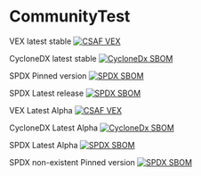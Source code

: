 

# CommunityTest

VEX latest stable
[![CSAF VEX](https://img.shields.io/endpoint?url=https%3A%2F%2Fqa-api-hooks.soos.io%2Fapi%2Fshieldsio-badges%3FbadgeType%3DVexSbom%26pid%3Dunurnspmd%26packageVersion%3Dlatest-stable)](https://qa-app.soos.io/research/packages/NuGet/-/Soos.SampleProject?attributionFormat=CsafVex)

CycloneDX latest stable
[![CycloneDx SBOM](https://img.shields.io/endpoint?url=https%3A%2F%2Fqa-api-hooks.soos.io%2Fapi%2Fshieldsio-badges%3FbadgeType%3DCycloneDxSbom%26pid%3Dunurnspmd%26packageVersion%3Dlatest-stable)](https://qa-app.soos.io/research/packages/NuGet/-/Soos.SampleProject?attributionFormat=CycloneDx)

SPDX Pinned version
[![SPDX SBOM](https://img.shields.io/endpoint?url=https%3A%2F%2Fqa-api-hooks.soos.io%2Fapi%2Fshieldsio-badges%3FbadgeType%3DSpdxSbom%26pid%3Dunurnspmd%26packageVersion%3D1.0.1)](https://qa-app.soos.io/research/packages/NuGet/-/Soos.SampleProject/version/1.0.1?attributionFormat=Spdx)

SPDX Latest release
[![SPDX SBOM](https://img.shields.io/endpoint?url=https%3A%2F%2Fqa-api-hooks.soos.io%2Fapi%2Fshieldsio-badges%3FbadgeType%3DSpdxSbom%26pid%3Dunurnspmd%26packageVersion%3Dlatest)](https://qa-app.soos.io/research/packages/NuGet/-/Soos.SampleProject?attributionFormat=Spdx)

VEX Latest Alpha
[![CSAF VEX](https://img.shields.io/endpoint?url=https%3A%2F%2Fqa-api-hooks.soos.io%2Fapi%2Fshieldsio-badges%3FbadgeType%3DVexSbom%26pid%3Dunurnspmd%26packageVersion%3Dlatest-alpha)](https://qa-app.soos.io/research/packages/NuGet/-/Soos.SampleProject?attributionFormat=CsafVex)

CycloneDX Latest Alpha
[![CycloneDx SBOM](https://img.shields.io/endpoint?url=https%3A%2F%2Fqa-api-hooks.soos.io%2Fapi%2Fshieldsio-badges%3FbadgeType%3DCycloneDxSbom%26pid%3Dunurnspmd%26packageVersion%3Dlatest-alpha)](https://qa-app.soos.io/research/packages/NuGet/-/Soos.SampleProject?attributionFormat=CycloneDx)

SPDX  Latest Alpha
[![SPDX SBOM](https://img.shields.io/endpoint?url=https%3A%2F%2Fqa-api-hooks.soos.io%2Fapi%2Fshieldsio-badges%3FbadgeType%3DSpdxSbom%26pid%3Dunurnspmd%26packageVersion%3Dlatest-alpha)](https://qa-app.soos.io/research/packages/NuGet/-/Soos.SampleProject?attributionFormat=Spdx)

SPDX non-existent Pinned version
[![SPDX SBOM](https://img.shields.io/endpoint?url=https%3A%2F%2Fqa-api-hooks.soos.io%2Fapi%2Fshieldsio-badges%3FbadgeType%3DSpdxSbom%26pid%3Dunurnspmd%26packageVersion%3D3.4.5)](https://qa-app.soos.io/research/packages/NuGet/-/Soos.SampleProject/version/3.4.5?attributionFormat=Spdx)
